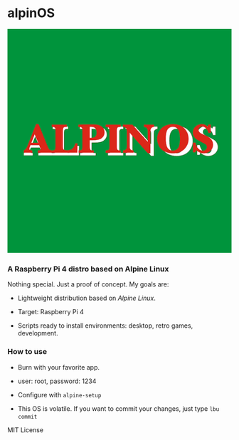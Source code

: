 # alpinOS

![alpinOS](logo.png)

### A Raspberry Pi 4 distro based on Alpine Linux

Nothing special. Just a proof of concept. My goals are:

* Lightweight distribution based on *Alpine Linux*.

* Target: Raspberry Pi 4

* Scripts ready to install environments: desktop, retro games, development.

### How to use

* Burn with your favorite app.

* user: root, password: 1234

* Configure with ``` alpine-setup ```

* This OS is volatile. If you want to commit your changes, just type ``` lbu commit ```

MIT License

